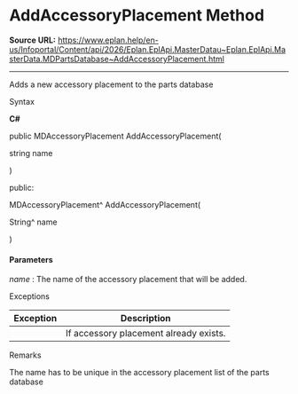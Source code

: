 # AddAccessoryPlacement Method

**Source URL:** https://www.eplan.help/en-us/Infoportal/Content/api/2026/Eplan.EplApi.MasterDatau~Eplan.EplApi.MasterData.MDPartsDatabase~AddAccessoryPlacement.html

---

Adds a new accessory placement to the parts database

Syntax

**C#**



public MDAccessoryPlacement AddAccessoryPlacement( 

   string name

)

public:

MDAccessoryPlacement^ AddAccessoryPlacement( 

   String^ name

)


#### Parameters

*name*
:   The name of the accessory placement that will be added.

Exceptions

| Exception | Description |
| --- | --- |
|  | If accessory placement already exists. |

Remarks

The name has to be unique in the accessory placement list of the parts database
